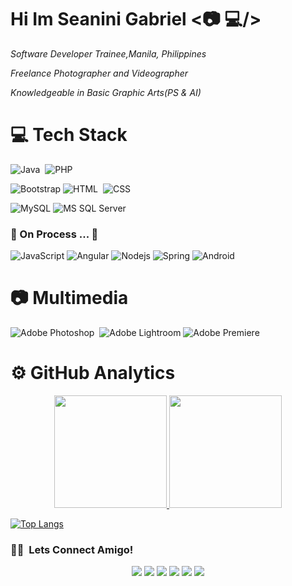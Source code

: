 # Hi Im Seanini Gabriel <:camera: :computer:/>

 _Software Developer Trainee,Manila, Philippines_	
 
 _Freelance Photographer and Videographer_
 
 _Knowledgeable in Basic Graphic Arts(PS & AI)_
 
# :computer: Tech Stack
![Java](https://img.shields.io/badge/-Java-05122A?style=flat&logo=Java&logoColor=FFA518)&nbsp;
![PHP](http://img.shields.io/badge/-PHP-05122A?style=flat&logo=PHP&logoColor=232531)


![Bootstrap](https://img.shields.io/badge/-Bootstrap-05122A?style=flat&logo=bootstrap&logoColor=563D7C)
![HTML](https://img.shields.io/badge/-HTML-05122A?style=flat&logo=HTML5)&nbsp;
![CSS](https://img.shields.io/badge/-CSS-05122A?style=flat&logo=CSS3&logoColor=1572B6)&nbsp;


![MySQL](http://img.shields.io/badge/-MySQL-05122A?style=flat&logo=mysql&logoColor=f29111)
![MS SQL Server](http://img.shields.io/badge/-MS%20SQL%20Server-05122A?style=flat&logo=microsoft-sql-server&logoColor=ffffff)

### 🚧 On Process ... 🚧 
![JavaScript](https://img.shields.io/badge/-JavaScript-%23F7DF1C?style=flat&logo=javascript&logoColor=000000&labelColor=%23F7DF1C&color=%23FFCE5A)
![Angular](https://img.shields.io/badge/-Angular-%23282C34?style=flat&logo=angular)
![Nodejs](https://img.shields.io/badge/-Nodejs-black?style=flat&logo=Node.js)
![Spring](http://img.shields.io/badge/-Spring-6DB33F?style=flat&logo=spring&logoColor=ffffff)
![Android](http://img.shields.io/badge/-Android-3DDC84?style=flat&logo=android&logoColor=ffffff)


# :camera: Multimedia

![Adobe Photoshop](https://img.shields.io/badge/-Photoshop-05122A?style=flat&logo=adobe-photoshop)&nbsp;
![Adobe Lightroom](https://img.shields.io/badge/-Lightroom-05122A?style=flat-square&logo=adobe-lightroom)
![Adobe Premiere](http://img.shields.io/badge/-Premiere%20Pro-05122A?style=flat-square&logo=adobe-premiere-pro)

# ⚙️ GitHub Analytics

<p align="center">
<a href="https://github.com/seaninigabriel15">
  <img height="180em" src="https://github-readme-stats-eight-theta.vercel.app/api?username=seaninigabriel15&show_icons=true&theme=algolia&include_all_commits=true&count_private=true"/>
  <img height="180em" src="https://github-readme-stats-eight-theta.vercel.app/api/top-langs/?username=seaninigabriel15&layout=compact&langs_count=8&theme=algolia"/>
 
 [![Top Langs](https://github-readme-stats.vercel.app/api/top-langs/?username=seaninigabriel15&layout=compact)](https://github.com/anuraghazra/github-readme-stats)
</a>
</p>

### 🤝🏻 &nbsp;Lets Connect Amigo!

<p align="center">
 <a href="https://www.facebook.com/seaninigabriel"><img src="https://img.shields.io/badge/-SeanGabriel-1877F2?style=flat&logo=Facebook&logoColor=white"/></a>
 <a href="https://www.instagram.com/seaninigabriel/"><img src="https://img.shields.io/badge/-@seaninigabriel-E4405F?style=flat&logo=Instagram&logoColor=white"/></a>
 <a href="https://www.twitter.com/ursatisfacSEAN"><img src="https://img.shields.io/badge/-ursatisfacSEAN-1DA1F2?style=flat&logo=Twitter&logoColor=white"/></a>
 <a href="https://www.youtube.com/channel/UCeD_1--dY8iqs6E9ulHKSCw"><img src="https://img.shields.io/badge/-Seanini%20Gabriel-FF0000?style=flat&logo=Youtube&logoColor=white"/></a>
 <a href="https://linkedin.com/in/sean-gabriel-89703112a/"><img src="https://img.shields.io/badge/-Sean%20Gabriel-0077B5?style=flat&logo=Linkedin&logoColor=white"/></a>
 <a href="mailto:joannaseangabriel@gmail.com"><img src="https://img.shields.io/badge/-joannaseangabriel@gmail.com-D14836?style=flat&logo=Gmail&logoColor=white"/></a>
</p>
